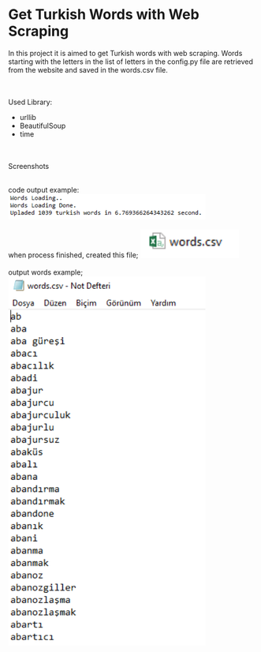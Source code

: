 # Get Turkish Words with Web Scraping

In this project it is aimed to get Turkish words with web scraping. Words starting with the letters in the list of letters in the config.py file are retrieved from the website and saved in the words.csv file.

<br><br>
Used Library:<br>
<ul>
  <li>urllib</li>
  <li>BeautifulSoup</li>
  <li>time</li>
</ul>

<br><br>
Screenshots<br><br>

code output example:
<img src="./images/ss3.PNG" width="400px"/> <BR><BR>
when process finished, created this file;
<img src="./images/ss2.PNG" width="200px"/> <BR><BR>
output words example;
<img src="./images/ss1.PNG" width="400px"/> <BR><BR>
